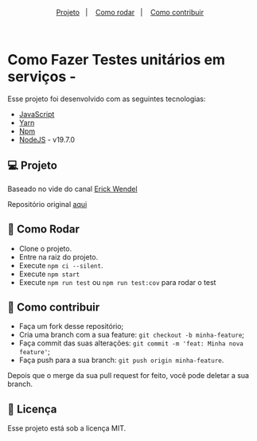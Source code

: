<p align="center">
  <a href="#-projeto">Projeto</a>&nbsp;&nbsp;&nbsp;|&nbsp;&nbsp;&nbsp; 
  <a href="#-como-rodar">Como rodar</a>&nbsp;&nbsp;&nbsp;|&nbsp;&nbsp;&nbsp;
  <a href="#-como-contribuir">Como contribuir</a>&nbsp;&nbsp;&nbsp;
  </p>
<br>


# Como Fazer Testes unitários em serviços -

Esse projeto foi desenvolvido com as seguintes tecnologias:

- [JavaScript](https://developer.mozilla.org/pt-BR/docs/Web/JavaScript)
- [Yarn](https://yarnpkg.com/)
- [Npm](https://www.npmjs.com/)
- [NodeJS](https://nodejs.org/en/) - v19.7.0

## 💻 Projeto

Baseado no vide do canal [Erick Wendel](https://www.youtube.com/watch?v=iDaBo7ge604)

Repositório original [aqui](https://github.com/ErickWendel/mocking-with-node-test-runner-template)

## 🚀 Como Rodar

- Clone o projeto.
- Entre na raiz do projeto.
- Execute `npm ci --silent`.
- Execute `npm start`
- Execute `npm run test` ou `npm run test:cov` para rodar o test  
  
## 🤔 Como contribuir

- Faça um fork desse repositório;
- Cria uma branch com a sua feature: `git checkout -b minha-feature`;
- Faça commit das suas alterações: `git commit -m 'feat: Minha nova feature'`;
- Faça push para a sua branch: `git push origin minha-feature`.

Depois que o merge da sua pull request for feito, você pode deletar a sua branch.

## 📝 Licença

Esse projeto está sob a licença MIT.